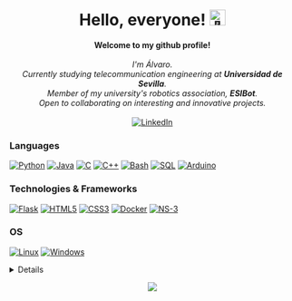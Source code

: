 <h1 align="center">Hello, everyone! <img src="https://github.com/wervlad/wervlad/assets/24524555/766d336d-b87d-44ba-807c-c51de2bc6b4d" width="28px" alt="👋"></h1>
<p align="center">
    <b>Welcome to my github profile!</b><br><br>
    <i>
        I'm Álvaro.<br>
        Currently studying telecommunication engineering at <b>Universidad de Sevilla</b>.<br>
        Member of my university's robotics association, <b>ESIBot</b>.<br>
        Open to collaborating on interesting and innovative projects.<br>
    </i><br>
    <a href="https://www.linkedin.com/in/alvaro-de-castro/">
        <img src="https://img.shields.io/badge/LinkedIn-blue?style=flat-square&logo=linkedin" alt="LinkedIn">
    </a>
</p>

### Languages
[![Python](https://img.shields.io/badge/python-black?style=for-the-badge&logo=python)](https://github.com/Zempui)
[![Java](https://img.shields.io/badge/java-black?style=for-the-badge&logo=openjdk)](https://github.com/Zempui)
[![C](https://img.shields.io/badge/c-black?style=for-the-badge&logo=c)](https://github.com/Zempui)
[![C++](https://img.shields.io/badge/c++-black?style=for-the-badge&logo=cplusplus)](https://github.com/Zempui)
[![Bash](https://img.shields.io/badge/bash-black?style=for-the-badge&logo=gnu-bash&logoColor=white)](https://github.com/Zempui)
[![SQL](https://img.shields.io/badge/sql-black?style=for-the-badge&logo=mysql)](https://github.com/Zempui)
[![Arduino](https://img.shields.io/badge/Arduino-black?style=for-the-badge&logo=Arduino)](https://github.com/Zempui)

### Technologies & Frameworks
[![Flask](https://img.shields.io/badge/flask-black?style=for-the-badge&logo=flask)](https://github.com/Zempui)
[![HTML5](https://img.shields.io/badge/html5-black?style=for-the-badge&logo=html5)](https://github.com/Zempui)
[![CSS3](https://img.shields.io/badge/css3-black?style=for-the-badge&logo=css3)](https://github.com/Zempui)
[![Docker](https://img.shields.io/badge/docker-black?style=for-the-badge&logo=docker)](https://github.com/Zempui)
[![NS-3](https://img.shields.io/badge/ns3-black?style=for-the-badge&logo=cplusplus)](https://github.com/Zempui)

### OS
[![Linux](https://img.shields.io/badge/linux-black?style=for-the-badge&logo=Linux)](https://github.com/Zempui)
[![Windows](https://img.shields.io/badge/Windows-black?style=for-the-badge&logo=Windows)](https://github.com/Zempui)

<details>
<p align="center">
  <a href="https://github.com/Zempui">
    <img src="http://github-profile-summary-cards.vercel.app/api/cards/profile-details?username=Zempui&theme=transparent&count_private=true" />
  </a>
  <a href="https://github.com/Zempui">
    <img src="https://github-readme-streak-stats.herokuapp.com/?user=Zempui&hide_border=true&card_width=338&theme=transparent&count_private=true" />
  </a>
  <a href="https://github.com/Zempui">
    <img src="http://github-profile-summary-cards.vercel.app/api/cards/stats?username=Zempui&theme=transparent&count_private=true" />
  </a>
  <a href="https://github.com/Zempui">    
    <img src="https://github-readme-stats.vercel.app/api/top-langs/?username=Zempui&langs_count=10&exclude_repo=&hide=Roff,vim%20script,cmake,makefile,batchfile,emacs%20lisp,css,html&layout=default&card_width=699&hide_border=true&theme=transparent&count_private=true" />
  </a>
</p>
</details>

<p align="center">
  <a href="https://github.com/Zempui">
    <img src="https://komarev.com/ghpvc/?username=Zempui&color=blue&style=flat)" />
  </a>
</p>

<!--
<p align="center">
  <img src="https://github-readme-stats.vercel.app/api?username=zempui&show_icons=true&theme=github_dark&hide_border=true&count_private=true" height="200">
  <img src="https://github-readme-stats.vercel.app/api/top-langs/?username=zempui&theme=github_dark&hide_border=true&count_private=true&layout=donut" height="200">
</p>
-->
